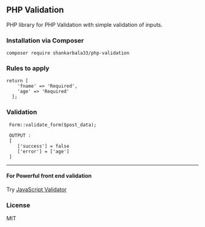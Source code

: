## PHP Validation

PHP library for PHP Validation with simple validation of inputs.

### Installation via Composer

    composer require shankarbala33/php-validation

### Rules to apply
    
    return [
        'fname' => 'Required',
        'age' => 'Required'
      ];
      
### Validation

     Form::validate_form($post_data);
     
     OUTPUT : 
     [
        ['success'] = false
        ['error'] = ['age']
     ]
___
#### For Powerful front end validation 
 Try [JavaScript Validator](https://github.com/global-source/javascript_form_validator)
     
### License

MIT
